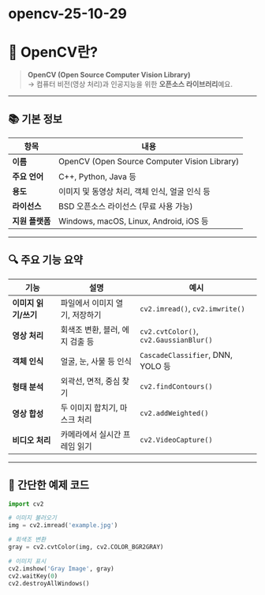 # opencv-25-10-29
# 🧠 OpenCV란?

> **OpenCV (Open Source Computer Vision Library)**  
> → 컴퓨터 비전(영상 처리)과 인공지능을 위한 **오픈소스 라이브러리**예요.

---

## 📚 기본 정보

| 항목 | 내용 |
|------|------|
| **이름** | OpenCV (Open Source Computer Vision Library) |
| **주요 언어** | C++, Python, Java 등 |
| **용도** | 이미지 및 동영상 처리, 객체 인식, 얼굴 인식 등 |
| **라이선스** | BSD 오픈소스 라이선스 (무료 사용 가능) |
| **지원 플랫폼** | Windows, macOS, Linux, Android, iOS 등 |

---

## 🔍 주요 기능 요약

| 기능 | 설명 | 예시 |
|------|------|------|
| **이미지 읽기/쓰기** | 파일에서 이미지 열기, 저장하기 | `cv2.imread()`, `cv2.imwrite()` |
| **영상 처리** | 회색조 변환, 블러, 에지 검출 등 | `cv2.cvtColor()`, `cv2.GaussianBlur()` |
| **객체 인식** | 얼굴, 눈, 사물 등 인식 | `CascadeClassifier`, DNN, YOLO 등 |
| **형태 분석** | 외곽선, 면적, 중심 찾기 | `cv2.findContours()` |
| **영상 합성** | 두 이미지 합치기, 마스크 처리 | `cv2.addWeighted()` |
| **비디오 처리** | 카메라에서 실시간 프레임 읽기 | `cv2.VideoCapture()` |

---

## 🧩 간단한 예제 코드

```python
import cv2

# 이미지 불러오기
img = cv2.imread('example.jpg')

# 회색조 변환
gray = cv2.cvtColor(img, cv2.COLOR_BGR2GRAY)

# 이미지 표시
cv2.imshow('Gray Image', gray)
cv2.waitKey(0)
cv2.destroyAllWindows()

